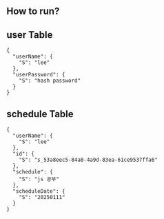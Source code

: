 ## How to run?


## user Table
```
{
  "userName": {
    "S": "lee"
  },
  "userPassword": {
    "S": "hash password"
  }
}
```

## schedule Table
```
{
  "userName": {
    "S": "lee"
  },
  "id": {
    "S": "s_53a8eec5-84a8-4a9d-83ea-61ce9537ffa6"
  },
  "schedule": {
    "S": "js 공부"
  },
  "scheduleDate": {
    "S": "20250111"
  }
}
```